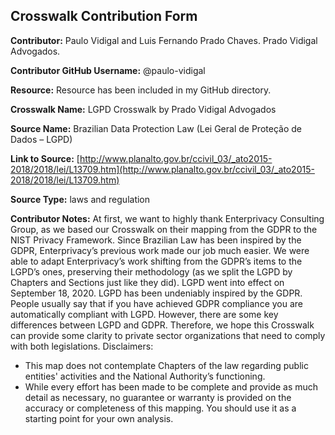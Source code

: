## Crosswalk Contribution Form

**Contributor:** Paulo Vidigal and Luis Fernando Prado Chaves. Prado Vidigal Advogados.

**Contributor GitHub Username:** @paulo-vidigal

**Resource:** Resource has been included in my GitHub directory.

**Crosswalk Name:** LGPD Crosswalk by Prado Vidigal Advogados

**Source Name:** Brazilian Data Protection Law (Lei Geral de Proteção de Dados – LGPD) 

**Link to Source:** [http://www.planalto.gov.br/ccivil_03/_ato2015-2018/2018/lei/L13709.htm](http://www.planalto.gov.br/ccivil_03/_ato2015-2018/2018/lei/L13709.htm)

**Source Type:** laws and regulation

**Contributor Notes:** At first, we want to highly thank Enterprivacy Consulting Group, as we based our Crosswalk on their mapping from the GDPR to the NIST Privacy Framework. Since Brazilian Law has been inspired by the GDPR, Enterprivacy’s previous work made our job much easier. We were able to adapt Enterprivacy’s work shifting from the GDPR’s items to the LGPD’s ones, preserving their methodology (as we split the LGPD by Chapters and Sections just like they did). 
LGPD went into effect on September 18, 2020. LGPD has been undeniably inspired by the GDPR. People usually say that if you have achieved GDPR compliance you are automatically compliant with LGPD. However, there are some key differences between LGPD and GDPR. Therefore, we hope this Crosswalk can provide some clarity to private sector organizations that need to comply with both legislations.
Disclaimers: 
-	This map does not contemplate Chapters of the law regarding public entities' activities and the National Authority’s functioning.
-	While every effort has been made to be complete and provide as much detail as necessary, no guarantee or warranty is provided on the accuracy or completeness of this mapping. You should use it as a starting point for your own analysis.
